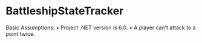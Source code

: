 # BattleshipStateTracker

Basic Assumptions:
•	Project .NET version is 6.0.
•	A player can’t attack to a point twice.
